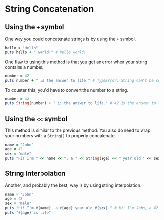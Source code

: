 # String Concatenation
## Using the `+` symbol
One way you could concatenate strings is by using the `+` symbol.
```ruby
hello = "Hello"
puts hello + " world!" # Hello world!
```


One flaw to using this method is that you get an error when your string contains a number. 
```ruby
number = 42
puts number + " is the answer to life." # TypeError: String can't be coerced into Fixnum
```

To counter this, you'd have to convert the number to a string.
```ruby
number = 42
puts String(number) + " is the answer to life." # 42 is the answer to life.
```

## Using the `<<` symbol
This method is similar to the previous method. You also do need to wrap your numbers with a `String()` to properly concatenate.
```ruby
name = "John"
age = 42
sex = "male"
puts "Hi! I'm " << name << ", a " << String(age) << " year old " << sex << "." # Hi! I'm John, a 42 year old male.
```

## String Interpolation
Another, and probably the best, way is by using string interpolation.
```ruby
name = "John"
age = 42
sex = "male"
puts "Hi! I'm #{name}, a #{age} year old #{sex}." # Hi! I'm John, a 42 year old male.
puts "#{age} is life"
```

